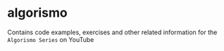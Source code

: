 # algorismo
Contains code examples, exercises and other related information for the `Algorismo Series` on YouTube
